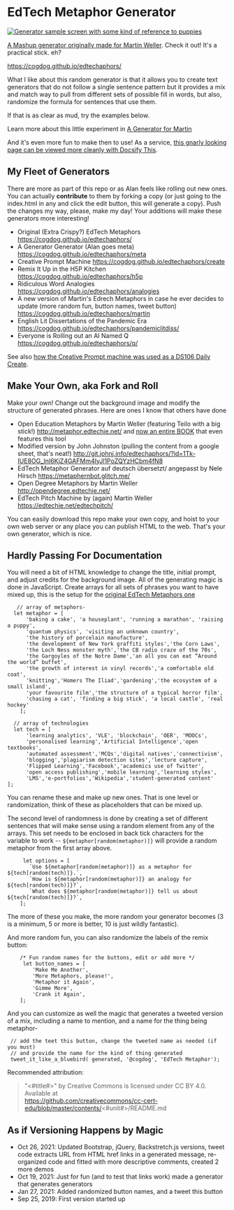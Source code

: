# EdTech Metaphor Generator

[![](metaphor-screen.jpg "Generator sample screen with some kind of reference to puppies")](https://cogdog.github.io/edtechaphors/)


[A Mashup generator originally made for Martin Weller](http://blog.edtechie.net/edtech/ed-tech-metaphor-generator/). Check it out! It's a practical stick. eh?

https://cogdog.github.io/edtechaphors/

What I like about this random generator is that it allows you to create text generators that do not follow a single sentence pattern but it provides a mix and match way to pull from different sets of possible fill in words, but also, randomize the formula for sentences that use them.

If that is as clear as mud, try the examples below.

Learn more about this little experiment in [A Generator for Martin](https://cogdogblog.com/2019/09/generator-for-martin/)

And it's even more fun to make then to use! As a service, [this gnarly looking page can be viewed more cleanly with Docsify This](https://docsify-this.net/?basePath=https://raw.githubusercontent.com/cogdog/edtechaphors/master&homepage=README.md&sidebar=true#/).


## My Fleet of Generators
There are more as part of this repo or as Alan feels like rolling out new ones. You can actually **contribute** to them by forking a copy (or just going to the index.html in any and click the edit button, this will generate a copy). Push the changes my way, please, make my day! Your additions will make these generators more interesting!

* Original (Extra Crispy?) EdTech Metaphors https://cogdog.github.io/edtechaphors/
* A Generator Generator (Alan goes meta) https://cogdog.github.io/edtechaphors/meta
* Creative Prompt Machine https://cogdog.github.io/edtechaphors/create
* Remix It Up in the H5P Kitchen https://cogdog.github.io/edtechaphors/h5p
* Ridiculous Word Analogies https://cogdog.github.io/edtechaphors/analogies
* A new version of Martin's Edrech Metaphors in case he ever decides to update (more random fun, button names, tweet button) https://cogdog.github.io/edtechaphors/martin 
* English Lit Dissertations of the Pandemic Era https://cogdog.github.io/edtechaphors/pandemiclitdiss/
* Everyone is Rolling out an AI Named Q https://cogdog.github.io/edtechaphors/q/

See also [how the Creative Prompt machine was used as a DS106 Daily Create](https://daily.ds106.us/tdc3581/).


## Make Your Own, aka Fork and Roll

Make your own! Change out the background image and modify the structure of generated phrases. Here are ones I know that others have done

* Open Education Metaphors by Martin Weller (featuring Teilo with a big stick!) http://metaphor.edtechie.net/ and [now an entire BOOK](http://blog.edtechie.net/books/metaphors-of-ed-tech-is-out/) that even features this tool
* Modified version by John Johnston (pulling the content from a google sheet, that's neat!) http://git.johnj.info/edtechaphors/?id=1Tk-IUE8OG_InI6KjZ4GAFMm4IyJl1PoZQYzHCbm4fN8
* EdTech Metaphor Generator auf deutsch übersetzt/ angepasst by Nele Hirsch https://metaphernbot.glitch.me/
* Open Degree Metaphors by Martin Weller http://opendegree.edtechie.net/
* EdTech Pitch Machine by (again) Martin Weller https://edtechie.net/edtechpitch/


You can easily download this repo make your own copy, and hoist to your own web server or any place you can publish HTML to the web. That's your own generator, which is nice.


## Hardly Passing For Documentation

You will need a bit of HTML knowledge to change the title, initial prompt, and adjust credits for the background image. All of the generating magic is done in JavaScript. Create arrays for all sets of phrases you want to have mixed up, this is the setup for the [original EdTech Metaphors one](https://cogdog.github.io/edtechaphors/)

       // array of metaphors- 
	  let metaphor = [
	      'baking a cake', 'a houseplant', 'running a marathon', 'raising a puppy', 
	      'quantum physics', 'visiting an unknown country',
	      'the history of porcelain manufacture',
	      'the development of New York graffiti styles','the Corn Laws',
	      'the Loch Ness monster myth','the CB radio craze of the 70s',
	      'the Gargoyles of the Notre Dame','an all you can eat “Around the world” buffet',
	      'the growth of interest in vinyl records','a comfortable old coat',
	      'knitting','Homers The Iliad','gardening','the ecosystem of a small island',
	      'your favourite film','the structure of a typical horror film', 
	      'chasing a cat', 'finding a big stick', 'a local castle', 'real hockey'
	    ];
  
  	  // array of technologies
	  let tech = [
	      'learning analytics', 'VLE', 'blockchain', 'OER', 'MOOCs', 
	      'personalised learning','Artificial Intelligence','open textbooks',
	      'automated assessment','MCQs','digital natives','connectivism',
	      'blogging','plagiarism detection sites','lecture capture',
	      'Flipped Learning','Facebook','academics use of Twitter',
	      'open access publishing','mobile learning','learning styles',
	      'LMS','e-portfolios','Wikipedia','student-generated content'
	];

You can rename these and make up new ones. That is one level or randomization, think of these as placeholders that can be mixed up.

The second level of randomness is done by creating a set of different sentences that will make sense using a random element from any of the arrays. This set needs to be enclosed in back tick characters for the variable to work -- `${metaphor[random(metaphor)]}` will provide a random metaphor from the first array above.

      	 let options = [
	  	   `Use ${metaphor[random(metaphor)]} as a metaphor for ${tech[random(tech)]}.`, 
		   `How is ${metaphor[random(metaphor)]} an analogy for ${tech[random(tech)]}?`, 
		   `What does ${metaphor[random(metaphor)]} tell us about ${tech[random(tech)]}?`,
		];
The more of these you make, the more random your generator becomes (3 is a minimum, 5 or more is better, 10 is just wildly fantastic).

And more random fun, you can also randomize the labels of the remix button:

        /* Fun random names for the buttons, edit or add more */
		 let button_names = [
			'Make Me Another',
			'More Metaphors, please!',
			'Metaphor it Again',
			'Gimme More',
			'Crank it Again',
		];

And you can customize as well the magic that generates a tweeted version of a mix, including a name to mention, and a name for the thing being metaphor-

     // add the teet this button, change the tweeted name as needed (if you must)
  	 // and provide the name for the kind of thing generated
  	 tweet_it_like_a_bluebird( generated, '@cogdog', 'EdTech Metaphor');

Recommended attribution: 

> "<#title#>" by Creative Commons is licensed under CC BY 4.0. Available at    
> https://github.com/creativecommons/cc-cert-edu/blob/master/contents/<#unit#>/README.md


## As if Versioning Happens by Magic

* Oct 26, 2021: Updated Bootstrap, jQuery, Backstretch.js versions, tweet code extracts URL from HTML href links in a generated message, re-organized code and fitted with more descriptive comments, created 2 more demos
* Oct 19, 2021: Just for fun (and to test that links work) made a generator that generates generators
* Jan 27, 2021: Added randomized button names, and a tweet this button
* Sep 25, 2019: First version started up



